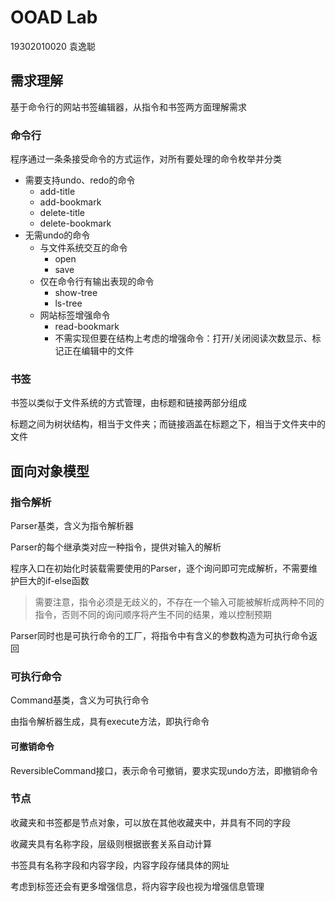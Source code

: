 # OOAD Lab

19302010020 袁逸聪

## 需求理解

基于命令行的网站书签编辑器，从指令和书签两方面理解需求

### 命令行

程序通过一条条接受命令的方式运作，对所有要处理的命令枚举并分类

- 需要支持undo、redo的命令
  - add-title
  - add-bookmark
  - delete-title
  - delete-bookmark
- 无需undo的命令
  - 与文件系统交互的命令
    - open
    - save
  - 仅在命令行有输出表现的命令
    - show-tree
    - ls-tree
  - 网站标签增强命令
    - read-bookmark
    - 不需实现但要在结构上考虑的增强命令：打开/关闭阅读次数显示、标记正在编辑中的文件

### 书签

书签以类似于文件系统的方式管理，由标题和链接两部分组成

标题之间为树状结构，相当于文件夹；而链接涵盖在标题之下，相当于文件夹中的文件

## 面向对象模型

### 指令解析

Parser基类，含义为指令解析器

Parser的每个继承类对应一种指令，提供对输入的解析

程序入口在初始化时装载需要使用的Parser，逐个询问即可完成解析，不需要维护巨大的if-else函数

> 需要注意，指令必须是无歧义的，不存在一个输入可能被解析成两种不同的指令，否则不同的询问顺序将产生不同的结果，难以控制预期

Parser同时也是可执行命令的工厂，将指令中有含义的参数构造为可执行命令返回

### 可执行命令

Command基类，含义为可执行命令

由指令解析器生成，具有execute方法，即执行命令

#### 可撤销命令

ReversibleCommand接口，表示命令可撤销，要求实现undo方法，即撤销命令

### 节点

收藏夹和书签都是节点对象，可以放在其他收藏夹中，并具有不同的字段

收藏夹具有名称字段，层级则根据嵌套关系自动计算

书签具有名称字段和内容字段，内容字段存储具体的网址

考虑到标签还会有更多增强信息，将内容字段也视为增强信息管理


